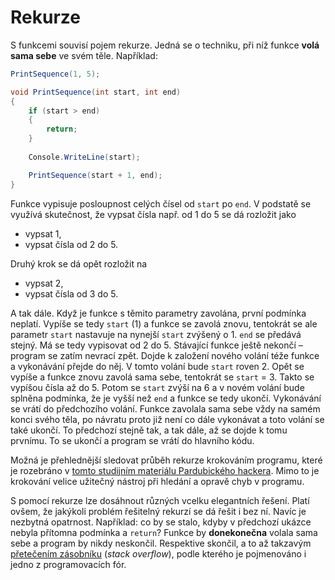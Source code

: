 # Rekurze

S funkcemi souvisí pojem rekurze. Jedná se o techniku, při níž funkce **volá sama sebe** ve svém těle. Například:

```csharp
PrintSequence(1, 5);

void PrintSequence(int start, int end)
{
    if (start > end)
    {
        return;
    }
    
    Console.WriteLine(start);

    PrintSequence(start + 1, end);
}
```

Funkce vypisuje posloupnost celých čísel od `start` po `end`. V podstatě se využívá skutečnost, že vypsat čísla např. od 1 do 5 se dá rozložit jako

- vypsat 1,
- vypsat čísla od 2 do 5.

Druhý krok se dá opět rozložit na

- vypsat 2,
- vypsat čísla od 3 do 5.

A tak dále. Když je funkce s těmito parametry zavolána, první podmínka neplatí. Vypíše se tedy `start` (1) a funkce se zavolá znovu, tentokrát se ale parametr `start` nastavuje na nynejší `start` zvýšený o 1. `end` se předává stejný. Má se tedy vypisovat od 2 do 5. Stávající funkce ještě nekončí – program se zatím nevrací zpět. Dojde k založení nového volání téže funkce a vykonávání přejde do něj. V tomto volání bude `start` roven 2. Opět se vypíše a funkce znovu zavolá sama sebe, tentokrát se `start` = 3. Takto se vypíšou čísla až do 5. Potom se `start` zvýší na 6 a v novém volání bude splněna podmínka, že je vyšší než `end` a funkce se tedy ukončí. Vykonávání se vrátí do předchozího volání. Funkce zavolala sama sebe vždy na samém konci svého těla, po návratu proto již není co dále vykonávat a toto volání se také ukončí. To předchozí stejně tak, a tak dále, až se dojde k tomu prvnímu. To se ukončí a program se vrátí do hlavního kódu.

Možná je přehlednější sledovat průběh rekurze krokováním programu, které je rozebráno v [tomto studijním materiálu Pardubického hackera](/studijni-materialy/03-tipy-k-reseni/02-debugovani). Mimo to je krokování velice užitečný nástroj při hledání a opravě chyb v programu.

S pomocí rekurze lze dosáhnout různých vcelku elegantních řešení. Platí ovšem, že jakýkoli problém řešitelný rekurzí se dá řešit i bez ní. Navíc je nezbytná opatrnost. Například: co by se stalo, kdyby v předchozí ukázce nebyla přítomna podmínka a `return`? Funkce by **donekonečna** volala sama sebe a program by nikdy neskončil. Respektive skončil, a to až takzavým [přetečením zásobníku](https://cs.wikipedia.org/wiki/P%C5%99ete%C4%8Den%C3%AD_z%C3%A1sobn%C3%ADku) (*stack overflow*), podle kterého je pojmenováno i jedno z programovacích fór.